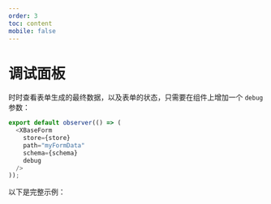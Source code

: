 ```yaml
---
order: 3
toc: content
mobile: false
---
```


# 调试面板

时时查看表单生成的最终数据，以及表单的状态，只需要在组件上增加一个 `debug` 参数：

``` js | pure {6}
export default observer(() => (
  <XBaseForm
    store={store}
    path="myFormData"
    schema={schema}
    debug
  />
));
```

以下是完整示例：

<code src="./examples/debug" compact background="#fff"></code>


